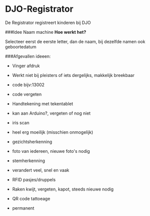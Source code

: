 # DJO-Registrator
De Registrator registreert kinderen bij DJO

###Idee
Naam machine
**Hoe werkt het?** 

Selecteer eerst de eerste letter, dan de naam, bij dezelfde namen ook geboortedatum
  
###Afgevallen ideeen:
 * Vinger afdruk
  - Werkt niet bij pleisters of iets dergelijks, makkelijk breekbaar
 * code bijv:13002
  - code vergeten
 * Handtekening met tekentablet
  - kan aan Arduino?, vergeten of nog niet
 * iris scan
  - heel erg moeilijk (misschien onmogelijk)
 * gezichtsherkenning
  - foto van iedereen, nieuwe foto's nodig
 * stemherkenning
  - verandert veel, snel en vaak
 * RFID pasjes/druppels
  - Raken kwijt, vergeten, kapot, steeds nieuwe nodig
 * QR code tattoeage
  - permanent

